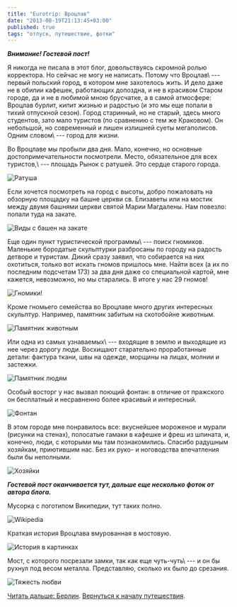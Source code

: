```yaml
---
title: "Eurotrip: Вроцлав"
date: "2013-08-19T21:13:45+03:00"
published: true
tags: "отпуск, путешествие, фотки"
---
```


***Внимание! Гостевой пост!***
 
Я никогда не писала в этот блог, довольствуясь скромной ролью корректора. Но сейчас не могу не написать. Потому что
Вроцлав\ --- первый польский город, в котором мне захотелось жить. И дело даже не в обилии кафешек,
работающих допоздна, и не в красивом Старом городе, да и не в любимой мною брусчатке, а в самой атмосфере:
Вроцлав бурлит, кипит жизнью и радостью (и это мы еще попали в тихий отпускной сезон). Город старинный, но не старый,
здесь много студентов, зато мало туристов (по сравнению с тем же Краковом). Он небольшой, но современный и лишен
излишней суеты мегаполисов. Одним словом\ --- город для жизни.

Во Вроцлаве мы пробыли два дня. Мало, конечно, но основные достопримечательности посмотрели.
Место, обязательное для всех туристов,\ --- площадь Рынок с ратушей. Это сердце старого города.

![Ратуша](/images/travel/2013-08-eurotrip/wroclaw-rathouse.jpg "Ратуша")

Если хочется посмотреть на город с высоты, добро пожаловать на обзорную площадку на башне церкви св. Елизаветы или
на мостик между двумя башнями церкви святой Марии Магдалены. Нам повезло: попали туда на закате.

![Виды с башен на закате](/images/travel/2013-08-eurotrip/wroclaw-top-view.jpg "Виды с башен на закате")

Еще один пункт туристической программы\ --- поиск гномиков. Маленькие бородатые скульптурки разбросаны по городу
на радость детворе и туристам. Дикий сразу заявил, что собирается на них охотиться, только вот искать гномов
пришлось мне. Найти всех (а их по последним подсчетам 173) за два дня даже со специальной картой, мне кажется,
невозможно, но мы старались. В итоге у нас 29 гномов!

![Гномики!](/images/travel/2013-08-eurotrip/wroclaw-dwarfs.jpg "Гномики!")

Кроме гномьего семейства во Вроцлаве много других интересных скульптур. Например, памятник забитым
на скотобойне животным.

![Памятник животным](/images/travel/2013-08-eurotrip/wroclaw-animals-monument.jpg "Памятник животным")

Или одна из самых узнаваемых\ --- входящие в землю и выходящие из нее через дорогу люди. Восхищают старательно
проработанные детали: фактура ткани, швы на одежде,  морщины на лицах, молнии и застежки.

![Памятник людям](/images/travel/2013-08-eurotrip/wroclaw-peoples-monument.jpg "Памятник людям")

Особый восторг у нас вызвал поющий фонтан: в отличие от пражского он бесплатный и несравненно более красивый
и интересный.

![Фонтан](/images/travel/2013-08-eurotrip/wroclaw-fountain.jpg "Фонтан")

В этом городе мне понравилось все: вкуснейшее мороженое и мурали (рисунки на стенах), полосатые гамаки в кафешке
и фреш из шпината, и, конечно, люди, с которыми мы там познакомились. Спасибо радушным хозяйкам, приютившим нас.
Без их руко- и ноговодства впечатления были бы неполными.

![Хозяйки](/images/travel/2013-08-eurotrip/wroclaw-hostesses.jpg "Хозяйки")

***Гостевой пост оканчивается тут, дальше еще несколько фоток от автора блога.***

Мусорка с логотипом Википедии, тут таких полно. 

![Wikipedia](/images/travel/2013-08-eurotrip/wroclaw-wikipedia-trashcan.jpg "Wikipedia")

Краткая история Вроцлава вмурованная в мостовую. 

![История в картинках](/images/travel/2013-08-eurotrip/wroclaw-history.jpg "История в картинках")

Мост, с которого посрезали замки, так как еще чуть-чуть\ --- и он бы рухнул под весом металла. Представляю, сколько
их было до срезания.

![Тяжесть любви](/images/travel/2013-08-eurotrip/wroclaw-bridge.jpg "Тяжесть любви")

[Читать дальше: Берлин](/post/eurotrip-berlin). [Вернуться к началу путешествия](/post/eurotrip-warsaw).
